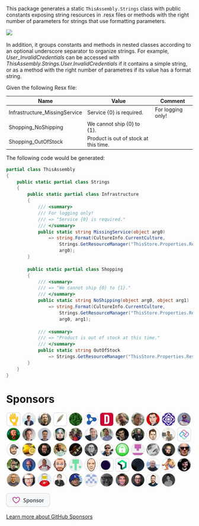 <!-- #content -->

This package generates a static `ThisAssembly.Strings` class with public 
constants exposing string resources in .resx files or methods with the right number of 
parameters for strings that use formatting parameters. 

![](https://raw.githubusercontent.com/devlooped/ThisAssembly/main/img/ThisAssembly.Strings.gif)

In addition, it groups constants and methods in nested classes according to an optional 
underscore separator to organize strings. For example, *User_InvalidCredentials* can be
accessed with *ThisAssembly.Strings.User.InvalidCredentials* if it contains a simple string, 
or as a method with the right number of parametres if its value has a format string.

Given the following Resx file:

| Name                          | Value                                 | Comment           |
|-------------------------------|---------------------------------------|-------------------|
| Infrastructure_MissingService | Service {0} is required.              | For logging only! |
| Shopping_NoShipping           | We cannot ship {0} to {1}.            |                   |
| Shopping_OutOfStock           | Product is out of stock at this time. |                   |

The following code would be generated:

```csharp
partial class ThisAssembly
{
    public static partial class Strings
    {
        public static partial class Infrastructure
        {
            /// <summary>
            /// For logging only!
            /// => "Service {0} is required."
            /// </summary>
            public static string MissingService(object arg0)
                => string.Format(CultureInfo.CurrentCulture, 
                    Strings.GetResourceManager("ThisStore.Properties.Resources").GetString("MissingService"), 
                    arg0);
        }

        public static partial class Shopping
        {
            /// <summary>
            /// => "We cannot ship {0} to {1}."
            /// </summary>
            public static string NoShipping(object arg0, object arg1)
                => string.Format(CultureInfo.CurrentCulture, 
                    Strings.GetResourceManager("ThisStore.Properties.Resources").GetString("NoShipping"), 
                    arg0, arg1);

            /// <summary>
            /// => "Product is out of stock at this time."
            /// </summary>
            public static string OutOfStock
                => Strings.GetResourceManager("ThisStore.Properties.Resources").GetString("OutOfStock");
        }
    }
}
```

<!-- #content -->
<!-- include https://github.com/devlooped/sponsors/raw/main/footer.md -->
# Sponsors 

<!-- sponsors.md -->
[![Clarius Org](https://raw.githubusercontent.com/devlooped/sponsors/main/.github/avatars/clarius.png "Clarius Org")](https://github.com/clarius)
[![C. Augusto Proiete](https://raw.githubusercontent.com/devlooped/sponsors/main/.github/avatars/augustoproiete.png "C. Augusto Proiete")](https://github.com/augustoproiete)
[![Kirill Osenkov](https://raw.githubusercontent.com/devlooped/sponsors/main/.github/avatars/KirillOsenkov.png "Kirill Osenkov")](https://github.com/KirillOsenkov)
[![MFB Technologies, Inc.](https://raw.githubusercontent.com/devlooped/sponsors/main/.github/avatars/MFB-Technologies-Inc.png "MFB Technologies, Inc.")](https://github.com/MFB-Technologies-Inc)
[![Stephen Shaw](https://raw.githubusercontent.com/devlooped/sponsors/main/.github/avatars/decriptor.png "Stephen Shaw")](https://github.com/decriptor)
[![Torutek](https://raw.githubusercontent.com/devlooped/sponsors/main/.github/avatars/torutek-gh.png "Torutek")](https://github.com/torutek-gh)
[![DRIVE.NET, Inc.](https://raw.githubusercontent.com/devlooped/sponsors/main/.github/avatars/drivenet.png "DRIVE.NET, Inc.")](https://github.com/drivenet)
[![David Kean](https://raw.githubusercontent.com/devlooped/sponsors/main/.github/avatars/davkean.png "David Kean")](https://github.com/davkean)
[![](https://raw.githubusercontent.com/devlooped/sponsors/main/.github/avatars/chiluap.png "")](https://github.com/chiluap)
[![Daniel Gnägi](https://raw.githubusercontent.com/devlooped/sponsors/main/.github/avatars/dgnaegi.png "Daniel Gnägi")](https://github.com/dgnaegi)
[![Ashley Medway](https://raw.githubusercontent.com/devlooped/sponsors/main/.github/avatars/AshleyMedway.png "Ashley Medway")](https://github.com/AshleyMedway)
[![Keith Pickford](https://raw.githubusercontent.com/devlooped/sponsors/main/.github/avatars/Keflon.png "Keith Pickford")](https://github.com/Keflon)
[![bitbonk](https://raw.githubusercontent.com/devlooped/sponsors/main/.github/avatars/bitbonk.png "bitbonk")](https://github.com/bitbonk)
[![Thomas Bolon](https://raw.githubusercontent.com/devlooped/sponsors/main/.github/avatars/tbolon.png "Thomas Bolon")](https://github.com/tbolon)
[![Yurii Rashkovskii](https://raw.githubusercontent.com/devlooped/sponsors/main/.github/avatars/yrashk.png "Yurii Rashkovskii")](https://github.com/yrashk)
[![Kori Francis](https://raw.githubusercontent.com/devlooped/sponsors/main/.github/avatars/kfrancis.png "Kori Francis")](https://github.com/kfrancis)
[![Zdenek Havlin](https://raw.githubusercontent.com/devlooped/sponsors/main/.github/avatars/wdolek.png "Zdenek Havlin")](https://github.com/wdolek)
[![Sean Killeen](https://raw.githubusercontent.com/devlooped/sponsors/main/.github/avatars/SeanKilleen.png "Sean Killeen")](https://github.com/SeanKilleen)
[![Toni Wenzel](https://raw.githubusercontent.com/devlooped/sponsors/main/.github/avatars/twenzel.png "Toni Wenzel")](https://github.com/twenzel)
[![Giorgi Dalakishvili](https://raw.githubusercontent.com/devlooped/sponsors/main/.github/avatars/Giorgi.png "Giorgi Dalakishvili")](https://github.com/Giorgi)
[![Kelly White](https://raw.githubusercontent.com/devlooped/sponsors/main/.github/avatars/mckhendry.png "Kelly White")](https://github.com/mckhendry)
[![Allan Ritchie](https://raw.githubusercontent.com/devlooped/sponsors/main/.github/avatars/aritchie.png "Allan Ritchie")](https://github.com/aritchie)
[![Mike James](https://raw.githubusercontent.com/devlooped/sponsors/main/.github/avatars/MikeCodesDotNET.png "Mike James")](https://github.com/MikeCodesDotNET)
[![Uno Platform](https://raw.githubusercontent.com/devlooped/sponsors/main/.github/avatars/unoplatform.png "Uno Platform")](https://github.com/unoplatform)
[![Dan Siegel](https://raw.githubusercontent.com/devlooped/sponsors/main/.github/avatars/dansiegel.png "Dan Siegel")](https://github.com/dansiegel)
[![Reuben Swartz](https://raw.githubusercontent.com/devlooped/sponsors/main/.github/avatars/rbnswartz.png "Reuben Swartz")](https://github.com/rbnswartz)
[![Jeremy Simmons](https://raw.githubusercontent.com/devlooped/sponsors/main/.github/avatars/jeremysimmons.png "Jeremy Simmons")](https://github.com/jeremysimmons)
[![Jacob Foshee](https://raw.githubusercontent.com/devlooped/sponsors/main/.github/avatars/jfoshee.png "Jacob Foshee")](https://github.com/jfoshee)
[![](https://raw.githubusercontent.com/devlooped/sponsors/main/.github/avatars/Mrxx99.png "")](https://github.com/Mrxx99)
[![Eric Johnson](https://raw.githubusercontent.com/devlooped/sponsors/main/.github/avatars/eajhnsn1.png "Eric Johnson")](https://github.com/eajhnsn1)
[![Norman Mackay](https://raw.githubusercontent.com/devlooped/sponsors/main/.github/avatars/mackayn.png "Norman Mackay")](https://github.com/mackayn)
[![Certify The Web](https://raw.githubusercontent.com/devlooped/sponsors/main/.github/avatars/certifytheweb.png "Certify The Web")](https://github.com/certifytheweb)
[![Taylor Mansfield](https://raw.githubusercontent.com/devlooped/sponsors/main/.github/avatars/lavahot.png "Taylor Mansfield")](https://github.com/lavahot)
[![Mårten Rånge](https://raw.githubusercontent.com/devlooped/sponsors/main/.github/avatars/mrange.png "Mårten Rånge")](https://github.com/mrange)
[![David Petric](https://raw.githubusercontent.com/devlooped/sponsors/main/.github/avatars/davidpetric.png "David Petric")](https://github.com/davidpetric)
[![Rich Lee](https://raw.githubusercontent.com/devlooped/sponsors/main/.github/avatars/richlee.png "Rich Lee")](https://github.com/richlee)
[![Danilo Dantas](https://raw.githubusercontent.com/devlooped/sponsors/main/.github/avatars/dannevesdantas.png "Danilo Dantas")](https://github.com/dannevesdantas)
[![](https://raw.githubusercontent.com/devlooped/sponsors/main/.github/avatars/nietras.png "")](https://github.com/nietras)
[![Gary Woodfine](https://raw.githubusercontent.com/devlooped/sponsors/main/.github/avatars/garywoodfine.png "Gary Woodfine")](https://github.com/garywoodfine)
[![](https://raw.githubusercontent.com/devlooped/sponsors/main/.github/avatars/kristinnstefansson.png "")](https://github.com/kristinnstefansson)
[![](https://raw.githubusercontent.com/devlooped/sponsors/main/.github/avatars/DarrenAtConexus.png "")](https://github.com/DarrenAtConexus)
[![Steve Bilogan](https://raw.githubusercontent.com/devlooped/sponsors/main/.github/avatars/kazo0.png "Steve Bilogan")](https://github.com/kazo0)
[![Ix Technologies B.V.](https://raw.githubusercontent.com/devlooped/sponsors/main/.github/avatars/IxTechnologies.png "Ix Technologies B.V.")](https://github.com/IxTechnologies)
[![New Relic](https://raw.githubusercontent.com/devlooped/sponsors/main/.github/avatars/newrelic.png "New Relic")](https://github.com/newrelic)
[![Chris Johnston‮](https://raw.githubusercontent.com/devlooped/sponsors/main/.github/avatars/Chris-Johnston.png "Chris Johnston‮")](https://github.com/Chris-Johnston)
[![David JENNI](https://raw.githubusercontent.com/devlooped/sponsors/main/.github/avatars/davidjenni.png "David JENNI")](https://github.com/davidjenni)
[![](https://raw.githubusercontent.com/devlooped/sponsors/main/.github/avatars/ehonda.png "")](https://github.com/ehonda)
[![Jonathan ](https://raw.githubusercontent.com/devlooped/sponsors/main/.github/avatars/Jonathan-Hickey.png "Jonathan ")](https://github.com/Jonathan-Hickey)
[![Oleg Kyrylchuk](https://raw.githubusercontent.com/devlooped/sponsors/main/.github/avatars/okyrylchuk.png "Oleg Kyrylchuk")](https://github.com/okyrylchuk)
[![Juan Blanco](https://raw.githubusercontent.com/devlooped/sponsors/main/.github/avatars/juanfranblanco.png "Juan Blanco")](https://github.com/juanfranblanco)
[![LosManos](https://raw.githubusercontent.com/devlooped/sponsors/main/.github/avatars/LosManos.png "LosManos")](https://github.com/LosManos)
[![Mariusz Kogut](https://raw.githubusercontent.com/devlooped/sponsors/main/.github/avatars/MariuszKogut.png "Mariusz Kogut")](https://github.com/MariuszKogut)
[![Charley Wu](https://raw.githubusercontent.com/devlooped/sponsors/main/.github/avatars/akunzai.png "Charley Wu")](https://github.com/akunzai)
[![](https://raw.githubusercontent.com/devlooped/sponsors/main/.github/avatars/meisenring.png "")](https://github.com/meisenring)
[![Thomas Due](https://raw.githubusercontent.com/devlooped/sponsors/main/.github/avatars/Tdue21.png "Thomas Due")](https://github.com/Tdue21)
[![Jakob Tikjøb Andersen](https://raw.githubusercontent.com/devlooped/sponsors/main/.github/avatars/jakobt.png "Jakob Tikjøb Andersen")](https://github.com/jakobt)
[![Seann Alexander](https://raw.githubusercontent.com/devlooped/sponsors/main/.github/avatars/seanalexander.png "Seann Alexander")](https://github.com/seanalexander)
[![Tino Hager](https://raw.githubusercontent.com/devlooped/sponsors/main/.github/avatars/tinohager.png "Tino Hager")](https://github.com/tinohager)
[![Badre BSAILA](https://raw.githubusercontent.com/devlooped/sponsors/main/.github/avatars/pedrobsaila.png "Badre BSAILA")](https://github.com/pedrobsaila)


<!-- sponsors.md -->

[![Sponsor this project](https://raw.githubusercontent.com/devlooped/sponsors/main/sponsor.png "Sponsor this project")](https://github.com/sponsors/devlooped)
&nbsp;

[Learn more about GitHub Sponsors](https://github.com/sponsors)

<!-- https://github.com/devlooped/sponsors/raw/main/footer.md -->
